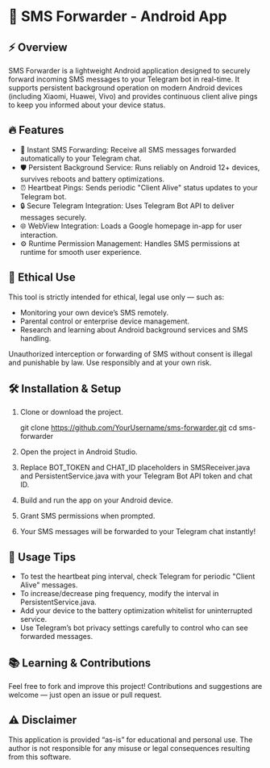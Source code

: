 📲 SMS Forwarder - Android App
===============================

⚡ Overview
-----------
SMS Forwarder is a lightweight Android application designed to securely forward incoming SMS messages to your Telegram bot in real-time.
It supports persistent background operation on modern Android devices (including Xiaomi, Huawei, Vivo) and provides continuous client alive pings
to keep you informed about your device status.

🔥 Features
-----------
- 📩 Instant SMS Forwarding: Receive all SMS messages forwarded automatically to your Telegram chat.
- 🛡️ Persistent Background Service: Runs reliably on Android 12+ devices, survives reboots and battery optimizations.
- ⏰ Heartbeat Pings: Sends periodic "Client Alive" status updates to your Telegram bot.
- 🔒 Secure Telegram Integration: Uses Telegram Bot API to deliver messages securely.
- 🌐 WebView Integration: Loads a Google homepage in-app for user interaction.
- ⚙️ Runtime Permission Management: Handles SMS permissions at runtime for smooth user experience.

🤝 Ethical Use
--------------
This tool is strictly intended for ethical, legal use only — such as:

- Monitoring your own device’s SMS remotely.
- Parental control or enterprise device management.
- Research and learning about Android background services and SMS handling.

Unauthorized interception or forwarding of SMS without consent is illegal and punishable by law.
Use responsibly and at your own risk.

🛠️ Installation & Setup
------------------------
1. Clone or download the project.

   git clone https://github.com/YourUsername/sms-forwarder.git
   cd sms-forwarder

2. Open the project in Android Studio.

3. Replace BOT_TOKEN and CHAT_ID placeholders in SMSReceiver.java and PersistentService.java
   with your Telegram Bot API token and chat ID.

4. Build and run the app on your Android device.

5. Grant SMS permissions when prompted.

6. Your SMS messages will be forwarded to your Telegram chat instantly!

🚀 Usage Tips
-------------
- To test the heartbeat ping interval, check Telegram for periodic "Client Alive" messages.
- To increase/decrease ping frequency, modify the interval in PersistentService.java.
- Add your device to the battery optimization whitelist for uninterrupted service.
- Use Telegram’s bot privacy settings carefully to control who can see forwarded messages.

📚 Learning & Contributions
---------------------------
Feel free to fork and improve this project! Contributions and suggestions are welcome — just open an issue or pull request.

⚠️ Disclaimer
-------------
This application is provided “as-is” for educational and personal use. The author is not responsible for any misuse or legal consequences resulting from this software.


